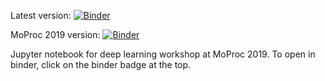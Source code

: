 Latest version: [![Binder](https://mybinder.org/badge_logo.svg)](https://mybinder.org/v2/gh/maetshju/moproc2019_deep_learning_workshop/master)

MoProc 2019 version: [![Binder](https://mybinder.org/badge_logo.svg)](https://mybinder.org/v2/gh/maetshju/moproc2019_deep_learning_workshop/workshop_final)

Jupyter notebook for deep learning workshop at MoProc 2019. To open in binder, click on the binder badge at the top.
